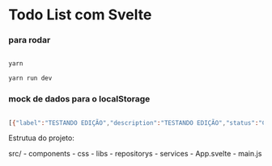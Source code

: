 # Todo List com Svelte


### para rodar 

```bash

yarn 

yarn run dev

```


### mock de dados para o localStorage


```bash

[{"label":"TESTANDO EDIÇÃO","description":"TESTANDO EDIÇÃO","status":"Concluidas","_id":"3d8b1ebe-9607-4dd8-954d-5414bceda13d"},{"label":"CRUD IMPLEMENTADO","description":"CRUD IMPLEMENTADO","status":"Concluidas","_id":"4d1e2b24-f04f-4cb6-b7c0-e155d45f0d3f"},{"label":"UUID IMPLEMENTADO","description":"UUID IMPLEMENTADOUUID IMPLEMENTADOUUID IMPLEMENTADO","status":"Concluidas","_id":"244de84d-3b5a-42c6-ae45-4009aaee74a9"},{"label":"IMPLEMENTAR DRAG AND DROP","description":"IMPLEMENTAR DRAG AND DROP","status":"A fazer","_id":"c4d0bf17-699b-4e81-9e43-647780a5f12d"},{"label":"MELHORAR UI","description":"MELHORAR UI","status":"Concluidas","_id":"f35d13c6-d2cf-4853-9d8a-96a22776f1ef"},{"label":"CRIAR LOADING","description":"CRIAR LOADINGCRIAR LOADINGCRIAR LOADINGCRIAR LOADING","status":"Fazendo","_id":"7c0b08c1-42c1-4be1-92d2-1ab1f66de8ab"},{"label":"COLOCAR ANIMAÇÃO AO ABRIR MODAL","description":"COLOCAR ANIMAÇÃO AO ABRIR MODAL","status":"Concluidas","_id":"2b857d69-c697-4fb7-a7ef-fa93322a9147"}]

```

Estrutua do projeto:

src/
    - components
    - css
    - libs
    - repositorys
    - services
    - App.svelte
    - main.js